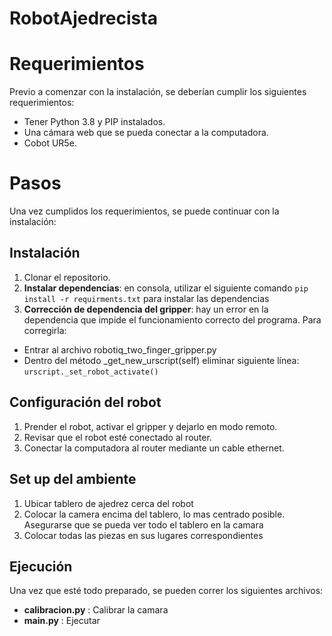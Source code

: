 # RobotAjedrecista

# Requerimientos 
Previo a comenzar con la instalación, se deberían cumplir los siguientes requerimientos:
 * Tener Python 3.8 y PIP instalados.
 * Una cámara web que se pueda conectar a la computadora.
 * Cobot UR5e.
# Pasos
Una vez cumplidos los requerimientos, se puede continuar con la instalación:
## Instalación 
 1. Clonar el repositorio.
 2. __Instalar dependencias__: en consola, utilizar el siguiente comando `pip install -r requirments.txt` para instalar las dependencias
 3. __Corrección de dependencia del gripper__: hay un error en la dependencia que impide el funcionamiento correcto del programa. Para corregirla:
  * Entrar al archivo robotiq_two_finger_gripper.py
  * Dentro del método _get_new_urscript(self) eliminar siguiente línea: `urscript._set_robot_activate()`
## Configuración del robot
 1. Prender el robot, activar el gripper y dejarlo en modo remoto. 
 2. Revisar que el robot esté conectado al router.
 3. Conectar la computadora al router mediante un cable ethernet.
## Set up del ambiente
 1. Ubicar tablero de ajedrez cerca del robot
 2. Colocar la camera encima del tablero, lo mas centrado posible. Asegurarse que se pueda ver todo el tablero en la camara
 3. Colocar todas las piezas en sus lugares correspondientes
## Ejecución
Una vez que esté todo preparado, se pueden correr los siguientes archivos:
 - __calibracion.py__ : Calibrar la camara
 - __main.py__ : Ejecutar 
 
